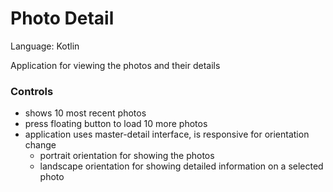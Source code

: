 # Photo Detail

Language: Kotlin

Application for viewing the photos and their details

### Controls

- shows 10 most recent photos
- press floating button to load 10 more photos
- application uses master-detail interface, is responsive for orientation change
  - portrait orientation for showing the photos
  - landscape orientation for showing detailed information on a selected photo
